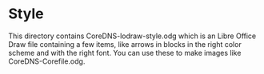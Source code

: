 # Style

This directory contains CoreDNS-lodraw-style.odg which is an Libre Office Draw file containing
a few items, like arrows in blocks in the right color scheme and with the right font. You can use
these to make images like CoreDNS-Corefile.odg.
